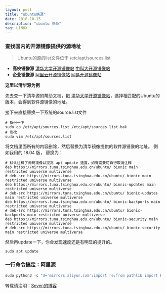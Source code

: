 ```yaml
---
layout: post
title: "ubuntu换源"
date: 2018-10-15
description: "ubuntu 换源"
tag: LINUX
---
```


### **查找国内的开源镜像提供的源地址**

> Ubuntu的源的list文件位于 /etc/apt/sources.list

- **高校镜像源**
  [清华大学开源镜像站](https://link.zhihu.com/?target=https%3A//mirrors.tuna.tsinghua.edu.cn/help/ubuntu/) 
  [中科大开源镜像站](https://link.zhihu.com/?target=https%3A//mirrors.ustc.edu.cn/repogen/)
- **企业镜像源**
  [阿里云开源镜像站](https://link.zhihu.com/?target=http%3A//mirrors.aliyun.com/help/ubuntu) 
  [网易开源镜像站](https://link.zhihu.com/?target=http%3A//mirrors.163.com/.help/ubuntu.html)

**这里以清华源为例**

先去查一下清华源的帮助文档，戳 [清华大学开源镜像站](https://link.zhihu.com/?target=https%3A//mirrors.tuna.tsinghua.edu.cn/help/ubuntu/)，选择相匹配的Ubuntu的版本，会得到软件源镜像的地址。

接下来直接替换一下系统的source.list文件

```shell
# 备份一下
sudo cp /etc/apt/sources.list /etc/apt/sources.list.bak
# 修改
sudo vim /etc/apt/sources.list
```

将文档里面所有的内容删除，然后替换为清华镜像提供的软件源镜像的地址。 
例如我用的 18.04 版， 替换为：

```shell
# 默认注释了源码镜像以提高 apt update 速度，如有需要可自行取消注释
deb https://mirrors.tuna.tsinghua.edu.cn/ubuntu/ bionic main restricted universe multiverse
# deb-src https://mirrors.tuna.tsinghua.edu.cn/ubuntu/ bionic main restricted universe multiverse
deb https://mirrors.tuna.tsinghua.edu.cn/ubuntu/ bionic-updates main restricted universe multiverse
# deb-src https://mirrors.tuna.tsinghua.edu.cn/ubuntu/ bionic-updates main restricted universe multiverse
deb https://mirrors.tuna.tsinghua.edu.cn/ubuntu/ bionic-backports main restricted universe multiverse
# deb-src https://mirrors.tuna.tsinghua.edu.cn/ubuntu/ bionic-backports main restricted universe multiverse
deb https://mirrors.tuna.tsinghua.edu.cn/ubuntu/ bionic-security main restricted universe multiverse
# deb-src https://mirrors.tuna.tsinghua.edu.cn/ubuntu/ bionic-security main restricted universe multiverse
```

然后再update一下，你会发现速度还是有明显的提升的。

```
sudo apt update
```
### 一行命令搞定：阿里源
```python
sudo python3 -c "d='mirrors.aliyun.com';import re;from pathlib import Path;p=Path('/etc/apt/sources.list');s=p.read_text();bak=p.with_name(p.name+'.bak');bak.exists() or bak.write_text(s);p.write_text(re.sub(r'(cn.archive|security|archive)\.ubuntu\.com', d, s))"
```
转载请注明：[Seven的博客](http://sevenold.github.io)